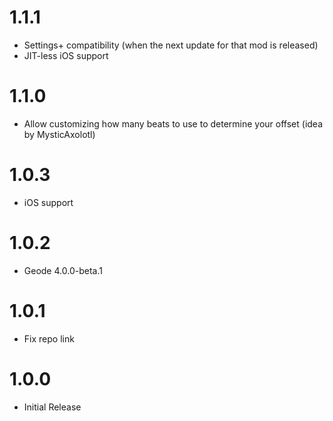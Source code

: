 # 1.1.1
- Settings+ compatibility (when the next update for that mod is released)
- JIT-less iOS support

# 1.1.0
- Allow customizing how many beats to use to determine your offset (idea by MysticAxolotl)

# 1.0.3
- iOS support

# 1.0.2
- Geode 4.0.0-beta.1

# 1.0.1
- Fix repo link

# 1.0.0
- Initial Release
